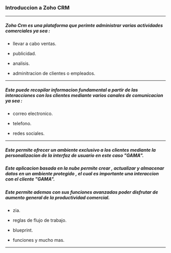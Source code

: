 ### Introduccion a Zoho CRM

  

---

  

##### Zoho Crm es una plataforma que perimte administrar varias actividades comerciales ya sea :

  

- llevar a cabo ventas.

- publicidad.

- analisis.

- adminitracion de clientes o empleados.

  

---

##### Este puede recopilar informacion fundamental a partir de las interacciones con los clientes mediante varios canales de comunicacion ya sea :

  

- correo electronico.

- telefono.

- redes sociales.

---

  

##### Este permite ofrecer un ambiente exclusivo a los clientes mediante la personalizacion de la interfaz de usuario en este caso "GAMA".

##### Este aplicacion basada en la nube permite crear , actualizar y almacenar datos en un ambiente protegido , el cual es importante una interaccion con el cliente "GAMA".

##### Este permite ademas con sus funciones avanzadas poder disfrutar de aumento general de la productividad comercial.

  

- zia.

- reglas de flujo de trabajo.

- blueprint.

- funciones y mucho mas.

  

---